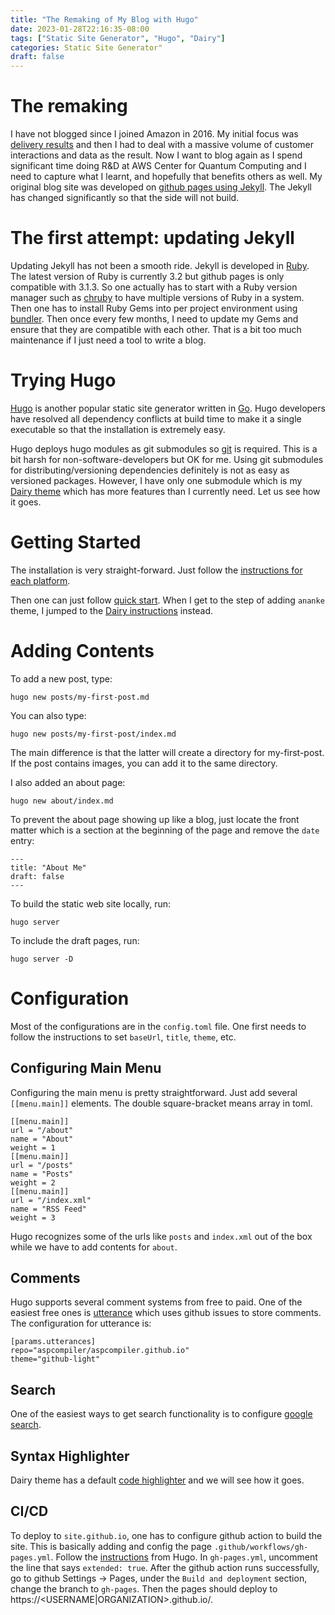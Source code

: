 ```yaml
---
title: "The Remaking of My Blog with Hugo"
date: 2023-01-28T22:16:35-08:00
tags: ["Static Site Generator", "Hugo", "Dairy"]
categories: Static Site Generator"
draft: false
---
```


# The remaking

I have not blogged since I joined Amazon in 2016. My initial focus was [delivery results](https://www.amazon.jobs/content/en/our-workplace/leadership-principles) and then I had to deal with a massive volume of customer interactions and data as the result. Now I want to blog again as  I spend significant time doing R&D at AWS Center for Quantum Computing and I need to capture what I learnt, and hopefully that benefits others as well. My original blog site was developed on [github pages using Jekyll](https://docs.github.com/en/pages/setting-up-a-github-pages-site-with-jekyll). The Jekyll has changed significantly so that the side will not build.

# The first attempt: updating Jekyll

Updating Jekyll has not been a smooth ride. Jekyll is developed in [Ruby](https://www.ruby-lang.org/en/). The latest version of Ruby is currently 3.2 but github pages is only compatible with 3.1.3. So one actually has to start with a Ruby version manager such as [chruby](https://jekyllrb.com/docs/installation/macos/) to have multiple versions of Ruby in a system. Then one has to install Ruby Gems into per project environment using [bundler](https://jekyllrb.com/docs/ruby-101/). Then once every few months, I need to update my Gems and ensure that they are compatible with each other. That is a bit too much maintenance if I just need a tool to write a blog.

# Trying Hugo

[Hugo](https://gohugo.io/) is another popular static site generator written in [Go](https://go.dev/). Hugo developers have resolved all dependency conflicts at build time to make it a single executable so that the installation is extremely easy.

Hugo deploys hugo modules as git submodules so [git](https://git-scm.com/) is required. This is a bit harsh for non-software-developers but OK for me. Using git submodules for distributing/versioning dependencies definitely is not as easy as versioned packages. However, I have only one submodule which is my [Dairy theme](https://github.com/AmazingRise/hugo-theme-diary) which has more features than I currently need. Let us see how it goes.

# Getting Started

The installation is very straight-forward. Just follow the [instructions for each platform](https://gohugo.io/categories/installation/). 

Then one can just follow [quick start](https://gohugo.io/getting-started/quick-start/). When I get to the step of adding `ananke` theme, I jumped to the [Dairy instructions](https://github.com/AmazingRise/hugo-theme-diary#quick-start) instead.

# Adding Contents

To add a new post, type:

```
hugo new posts/my-first-post.md
```

You can also type:

```
hugo new posts/my-first-post/index.md
```

The main difference is that the latter will create a directory for my-first-post. If the post contains images, you can add it to the same directory.

I also added an about page:

```
hugo new about/index.md
```

To prevent the about page showing up like a blog, just locate the front matter which is a section at the beginning of the page and remove the `date` entry:

```
---
title: "About Me"
draft: false
---
```

To build the static web site locally, run:

```
hugo server
```

To include the draft pages, run:

```
hugo server -D
```
# Configuration

Most of the configurations are in the `config.toml` file. One first needs to follow the instructions to set `baseUrl`, `title`, `theme`, etc.

## Configuring Main Menu

Configuring the main menu is pretty straightforward. Just add several `[[menu.main]]` elements. The double square-bracket means array in toml.

```
[[menu.main]]
url = "/about"
name = "About"
weight = 1
[[menu.main]]
url = "/posts"
name = "Posts"
weight = 2
[[menu.main]]
url = "/index.xml"
name = "RSS Feed"
weight = 3
```

Hugo recognizes some of the urls like `posts` and `index.xml` out of the box while we have to add contents for `about`.

## Comments

Hugo supports several comment systems from free to paid. One of the easiest free ones is [utterance](https://utteranc.es/) which uses github issues to store comments. The configuration for utterance is:

```
[params.utterances]
repo="aspcompiler/aspcompiler.github.io"
theme="github-light"
```

## Search

One of the easiest ways to get search functionality is to configure [google search](https://github.com/AmazingRise/hugo-theme-diary/wiki/Customization#add-google-search-box-on-your-site). 

## Syntax Highlighter

Dairy theme has a default [code highlighter](https://github.com/AmazingRise/hugo-theme-diary/wiki/Customization#about-highlight) and we will see how it goes.

## CI/CD

To deploy to `site.github.io`, one has to configure github action to build the site. This is basically adding and config the page `.github/workflows/gh-pages.yml`. Follow the [instructions](https://gohugo.io/hosting-and-deployment/hosting-on-github/) from Hugo.  In `gh-pages.yml`, uncomment the line that says `extended: true`. After the github action runs successfully, go to github Settings -> Pages, under the `Build and deployment` section, change the branch to `gh-pages`. Then the pages should deploy to https://<USERNAME|ORGANIZATION>.github.io/.
